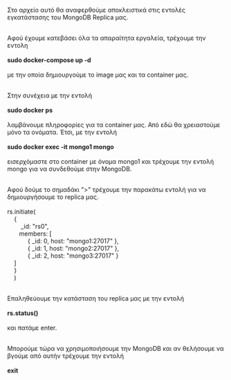 Στο αρχείο αυτό θα αναφερθούμε αποκλειστικά στις εντολές εγκατάστασης του MongoDB Replica μας. <br/> <br/>

Αφού έχουμε κατεβάσει όλα τα απαραίτητα εργαλεία, τρέχουμε την εντολη <br/> <br/>
**sudo docker-compose up -d** <br/> <br/>
με την οποία δημιουργούμε το image μας και τα container μας. <br/> <br/>

Στην συνέχεια με την εντολή <br/> <br/>
**sudo docker ps** <br/> <br/>
λαμβάνουμε πληροφορίες για τα container μας. Από εδώ θα χρειαστούμε μόνο τα ονόματα. Έτσι, με την εντολή <br/> <br/>
**sudo docker exec -it mongo1 mongo** <br/> <br/>
εισερχόμαστε στο container με όνομα mongo1 και τρέχουμε την εντολή mongo για να συνδεθούμε στην MongoDB. <br/> <br/> 

Αφού δούμε το σημαδάκι ">" τρέχουμε την παρακάτω εντολή για να δημιουργήσουμε το replica μας. <br/> <br/>
rs.initiate( <br/>
&nbsp; &nbsp; { <br/>
&nbsp; &nbsp; &nbsp; &nbsp; _id: "rs0", <br/>
&nbsp; &nbsp; &nbsp; &nbsp;members: [ <br/>
&nbsp; &nbsp; &nbsp; &nbsp; &nbsp; &nbsp; { _id: 0, host: "mongo1:27017" }, <br/>
&nbsp; &nbsp; &nbsp; &nbsp; &nbsp; &nbsp; { _id: 1, host: "mongo2:27017" }, <br/>
&nbsp; &nbsp; &nbsp; &nbsp; &nbsp; &nbsp; { _id: 2, host: "mongo3:27017" } <br/>
&nbsp; &nbsp; ] <br/>
&nbsp; &nbsp; } <br/>
&nbsp; &nbsp; )<br/> <br/>

Επαληθεύουμε την κατάσταση του replica μας με την εντολή <br/> <br/>
**rs.status()** <br/> <br/>
και πατάμε enter. <br/> <br/>

Μπορούμε τώρα να χρησιμοποιήσουμε την MongoDB και αν θελήσουμε να βγούμε από αυτήν τρέχουμε την εντολή <br/> <br/>
**exit** <br/> <br/>

